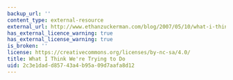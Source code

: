 ```yaml
---
backup_url: ''
content_type: external-resource
external_url: http://www.ethanzuckerman.com/blog/2007/05/10/what-i-think-were-trying-to-do/
has_external_licence_warning: true
has_external_license_warning: true
is_broken: ''
license: https://creativecommons.org/licenses/by-nc-sa/4.0/
title: What I Think We're Trying to Do
uid: 2c3e1dad-d857-43a4-b95a-09d7aafa8d12
---
```

